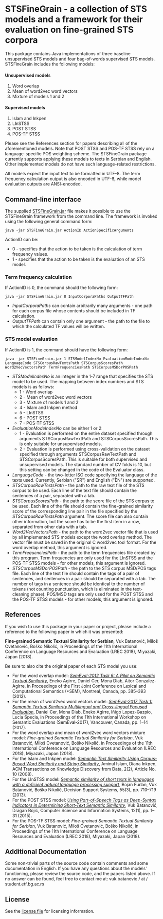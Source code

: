 # STSFineGrain - a collection of STS models and a framework for their evaluation on fine-grained STS corpora
This package contains Java implementations of three baseline unsupervised STS models and four bag-of-words supervised STS models.
STSFineGrain includes the following models:

#### Unsupervised models
1. Word overlap
2. Mean of word2vec word vectors
3. Mixture of models 1 and 2

#### Supervised models
1. Islam and Inkpen
2. LInSTSS
3. POST STSS
4. POS-TF STSS

Please see the References section for papers describing all of the aforementioned models.
Note that POST STSS and POS-TF STSS rely on a language-specific POS weighting scheme. The STSFineGrain package currently supports applying these models to texts in Serbian and English.
Other implemented models do not have such language-related restrictions.

All models expect the input text to be formatted in UTF-8. The term frequency calculation output is also encoded in UTF-8, while model evaluation outputs are ANSI-encoded.

## Command-line interface
The supplied [STSFineGrain.jar](https://github.com/vukbatanovic/STSFineGrain/releases/download/v1.0.0/STSFineGrain.jar) file makes it possible to use the STSFineGrain framework from the command line.
The framework is invoked using the following general command form:

```
java -jar STSFineGrain.jar ActionID ActionSpecificArguments
```

ActionID can be:
* 0 - specifies that the action to be taken is the calculation of term frequency values.
* 1 - specifies that the action to be taken is the evaluation of an STS model.

### Term frequency calculation
If ActionID is 0, the command should the following form:
```
java -jar STSFineGrain.jar 0 InputCorporaPaths OutputTFPath
```

* *InputCorporaPaths* can contain arbitrarily many arguments - one path for each corpus file whose contents should be included in TF calculation.
* *OutputTFPath* can contain only one argument - the path to the file to which the calculated TF values will be written.

### STS model evaluation
If ActionID is 1, the command should have the following form:
```
java -jar STSFineGrain.jar 1 STSModelIndexNo EvaluationModeIndexNo LanguageCode STSCorpusRawTextsPath STSCorpusScoresPath Word2VecVectorsPath TermFrequenciesPath STSCorpusMSDorPOSPath
```

* *STSModelIndexNo* is an integer in the 1-7 range that specifies the STS model to be used. The mapping between index numbers and STS models is as follows:
    * 1 - Word overlap
    * 2 - Mean of word2vec word vectors
    * 3 - Mixture of models 1 and 2
    * 4 - Islam and Inkpen method
    * 5 - LInSTSS
    * 6 - POST STSS
    * 7 - POS-TF STSS
* *EvaluationModeIndexNo* can be either 1 or 2:
    * 1 - Evaluation is performed on the entire dataset specified through arguments STSCorpusRawTextPath and STSCorpusScoresPath. This is only suitable for unsupervised models.
    * 2 - Evaluation is performed using cross-validation on the dataset specified through arguments STSCorpusRawTextPath and STSCorpusScoresPath. This is suitable for both supervised and unsupervised models. The standard number of CV folds is 10, but this setting can be changed in the code of the Evaluator class.
* *LanguageCode* - the two-letter ISO code specifying the language of the texts used. Currently, Serbian ("SR") and English ("EN") are supported.
* *STSCorpusRawTextsPath* - the path to the raw text file of the STS corpus to be used. Each line of the text file should contain the sentences of a pair, separated with a tab.
* *STSCorpusScoresPath* - the path to the score file of the STS corpus to be used. Each line of the file should contain the fine-grained similarity score of the corresponding line pair in the file specified by the *STSCorpusRawTextsPath* argument. The score file can also contain other information, but the score has to be the first item in a row, separated from other data with a tab.
* *Word2VecVectorsPath* - the path to the word2vec vector file that is used by all implemented STS models except the word overlap method. The vector file must be saved in the original C word2vec tool format. For the word overlap method, this argument is ignored.
* *TermFrequenciesPath* - the path to the term frequencies file created by this program. Term frequencies are only used for the LInSTSS and the POS-TF STSS models - for other models, this argument is ignored.
* *STSCorpusMSDorPOSPath* - the path to the STS corpus MSD/POS tags file. Each line of the text file should contain the tags of a pair of sentences, and sentences in a pair should be separated with a tab. The number of tags in a sentence should be identical to the number of tokens (not counting punctuation, which is eliminated in the text-cleaning phase). POS/MSD tags are only used for the POST STSS and the POS-TF STSS models - for other models, this argument is ignored.

## References
If you wish to use this package in your paper or project, please include a reference to the following paper in which it was presented:

**Fine-grained Semantic Textual Similarity for Serbian**, Vuk Batanović, Miloš Cvetanović, Boško Nikolić, in Proceedings of the 11th International Conference on Language Resources and Evaluation (LREC 2018), Miyazaki, Japan (2018).

Be sure to also cite the original paper of each STS model you use:
* For the word overlap model: *[SemEval-2012 Task 6: A Pilot on Semantic Textual Similarity](http://www.aclweb.org/anthology/S12-1051)*, Eneko Agirre, Daniel Cer, Mona Diab, Aitor Gonzalez-Agirre, in Proceedings of the First Joint Conference on Lexical and Computational Semantics (*SEM), Montreal, Canada, pp. 385–393 (2012).
* For the mean of word2vec word vectors model: *[SemEval-2017 Task 1: Semantic Textual Similarity Multilingual and Cross-lingual Focused Evaluation](http://www.aclweb.org/anthology/S17-2001)*, Daniel Cer, Mona Diab, Eneko Agirre, Iñigo Lopez-Gazpio, Lucia Specia, in Proceedings of the 11th International Workshop on Semantic Evaluations (SemEval-2017), Vancouver, Canada, pp. 1–14 (2017).
* For the word overlap and mean of word2vec word vectors mixture model: *Fine-grained Semantic Textual Similarity for Serbian*, Vuk Batanović, Miloš Cvetanović, Boško Nikolić, in Proceedings of the 11th International Conference on Language Resources and Evaluation (LREC 2018), Miyazaki, Japan (2018).
* For the Islam and Inkpen model: *[Semantic Text Similarity Using Corpus-Based Word Similarity and String Similarity](http://www.site.uottawa.ca/~diana/publications/tkdd.pdf)*, Aminul Islam, Diana Inkpen, ACM Transactions on Knowledge Discovery from Data, 2(2), Article No. 10 (2008).
* For the LInSTSS model: *[Semantic similarity of short texts in languages with a deficient natural language processing support](http://vukbatanovic.github.io/publication/dss_2013/)*, Bojan Furlan, Vuk Batanović, Boško Nikolić,  Decision Support Systems, 55(3), pp. 710–719 (2013).
* For the POST STSS model: *[Using Part-of-Speech Tags as Deep-Syntax Indicators in Determining Short-Text Semantic Similarity](http://vukbatanovic.github.io/publication/comsis_2015/)*, Vuk Batanović, Dragan Bojić, Computer Science and Information Systems, 12(1), pp. 1–31 (2015).
* For the POS-TF STSS model: *Fine-grained Semantic Textual Similarity for Serbian*, Vuk Batanović, Miloš Cvetanović, Boško Nikolić, in Proceedings of the 11th International Conference on Language Resources and Evaluation (LREC 2018), Miyazaki, Japan (2018).

## Additional Documentation
Some non-trivial parts of the source code contain comments and some documentation in English.
If you have any questions about the models' functioning, please review the source code, and the papers listed above.
If no answer can be found, feel free to contact me at: vuk.batanovic / at / student.etf.bg.ac.rs

## License
See the [license file](./LICENSE.md) for licensing information.
